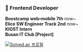 ### 👋   Frontend Developer

**Boostcamp web•mobile 7th** now~      
**Elice SW Engineer Track 2nd** now~   
**KIOST Intern**    
**Busan IT Club [Project]**

[![Solved.ac
프로필](http://mazassumnida.wtf/api/mini/generate_badge?boj=kongeuniii)](https://solved.ac/kongeuniii)
